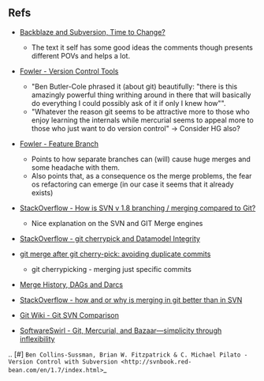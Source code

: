 ## Refs

* [Backblaze and Subversion, Time to Change?](https://www.backblaze.com/blog/backblaze-subversion-time-to-change/)
    - The text it self has some good ideas the comments though presents different POVs and helps a lot.
    
* [Fowler - Version Control Tools](http://martinfowler.com/bliki/VersionControlTools.html)
    - "Ben Butler-Cole phrased it (about git) beautifully: "there is this amazingly powerful thing writhing around in there that will basically do everything I could possibly ask of it if only I knew how"".
    - "Whatever the reason git seems to be attractive more to those who enjoy learning the internals while mercurial seems to appeal more to those who just want to do version control" -> Consider HG  also?

* [Fowler - Feature Branch](http://martinfowler.com/bliki/FeatureBranch.html)
    - Points to how separate branches can (will) cause huge merges and some headache with them.
    - Also points that, as a consequence os the merge problems, the fear os refactoring can emerge (in our case it seems that it already exists)
    
* [StackOverflow - How is SVN v 1.8 branching / merging compared to Git?](http://stackoverflow.com/questions/19333088/how-is-svn-v-1-8-branching-merging-compared-to-git)    
    - Nice explanation on the SVN and GIT Merge engines
    
* [StackOverflow - git cherrypick and Datamodel Integrity](http://stackoverflow.com/questions/2627953/git-cherry-pick-and-datamodel-integrity/2628915#2628915)

* [git merge after git cherry-pick: avoiding duplicate commits](https://davitenio.wordpress.com/2008/09/27/git-merge-after-git-cherry-pick-avoiding-duplicate-commits/)
    - git cherrypicking - merging just specific commits

* [Merge History, DAGs and Darcs](http://ericsink.com/entries/merge_history.html)

* [StackOverflow - how and or why is merging in git better than in SVN](http://stackoverflow.com/questions/2471606/how-and-or-why-is-merging-in-git-better-than-in-svn/2472251#2472251)

* [Git Wiki - Git SVN Comparison](https://git.wiki.kernel.org/index.php/GitSvnComparison)

* [SoftwareSwirl - Git, Mercurial, and Bazaar—simplicity through inflexibility](http://softwareswirl.blogspot.ca/2009/08/git-mercurial-and-bazaarsimplicity.html)

.. [#] `Ben Collins-Sussman, Brian W. Fitzpatrick & C. Michael Pilato - Version Control with Subversion <http://svnbook.red-bean.com/en/1.7/index.html>`_